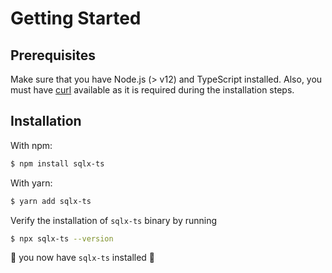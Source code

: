 # Getting Started

## Prerequisites

Make sure that you have Node.js (> v12) and TypeScript installed.
Also, you must have [curl](https://curl.se/) available as it is required during the installation steps.

## Installation

With npm:

```bash
$ npm install sqlx-ts
```

With yarn:

```bash
$ yarn add sqlx-ts
```

Verify the installation of `sqlx-ts` binary by running

```bash
$ npx sqlx-ts --version
```

🚀 you now have `sqlx-ts` installed 🚀
